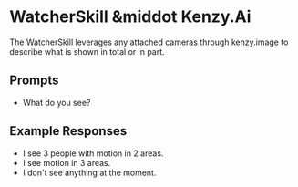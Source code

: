 # WatcherSkill &middot Kenzy.Ai

The WatcherSkill leverages any attached cameras through kenzy.image to describe what is shown in total or in part.

## Prompts

* What do you see?

## Example Responses

* I see 3 people with motion in 2 areas.
* I see motion in 3 areas.
* I don't see anything at the moment.
